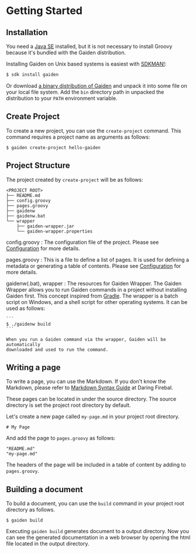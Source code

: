 Getting Started
===============

Installation
------------

You need a [Java SE](http://www.oracle.com/technetwork/java/javase/downloads/index.html "Java SE Downloads")
installed, but it is not necessary to install Groovy because it's bundled with
the Gaiden distribution.

Installing Gaiden on Unix based systems is easiest with [SDKMAN!](http://sdkman.io/):

```sh
$ sdk install gaiden
```

Or download [a binary distribution of Gaiden](https://github.com/kobo/gaiden/releases)
and unpack it into some file on your local file system. Add the `bin` directory
path in unpacked the distribution to your `PATH` environment variable.


Create Project
--------------

To create a new project, you can use the `create-project` command.
This command requires a project name as arguments as follows:

```
$ gaiden create-project hello-gaiden
```


Project Structure
-----------------

The project created by `create-project` will be as follows:

```
<PROJECT ROOT>
├── README.md
├── config.groovy
├── pages.groovy
├── gaidenw
├── gaidenw.bat
└── wrapper
    ├── gaiden-wrapper.jar
    └── gaiden-wrapper.properties
```

config.groovy
:   The configuration file of the project.
    Please see [Configuration](configuration.md) for more details.

pages.groovy
:   This is a file to define a list of pages.
    It is used for defining a metadata or generating a table of contents.
    Please see [Configuration](configuration.md) for more details.

gaidenw(.bat), wrapper
:   The resources for Gaiden Wrapper.
    The Gaiden Wrapper allows you to run Gaiden commands in a project without
    installing Gaiden first. This concept inspired from [Gradle](http://www.gradle.org/).
    The wrapper is a batch script on Windows, and a shell script for other
    operating systems. It can be used as follows:

    ```
    $ ./gaidenw build
    ```

    When you run a Gaiden command via the wrapper, Gaiden will be automatically
    downloaded and used to run the command.


Writing a page
--------------

To write a page, you can use the Markdown.
If you don't know the Markdown, please refer to
[Markdown Syntax Guide](http://daringfireball.net/projects/markdown/syntax "Daring Fireball: Markdown Syntax Documentation") at Daring Firebal.

These pages can be located in under the source directory.
The source directory is set the project root directory by default.

Let's create a new page called `my-page.md` in your project root directory.

```
# My Page
```

And add the page to `pages.groovy` as follows:

```
"README.md"
"my-page.md"
```

The headers of the page will be included in a table of content by adding to
`pages.groovy`.


Building a document
-------------------

To build a document, you can use the `build` command in your project root
directory as follows.

```
$ gaiden build
```

Executing `gaiden build` generates document to a output directory.
Now you can see the generated documentation in a web browser by opening the
html file located in the output directory.
